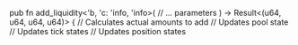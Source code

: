 pub fn add_liquidity<'b, 'c: 'info, 'info>(
    // ... parameters
) -> Result<(u64, u64, u64, u64)> {
    // Calculates actual amounts to add
    // Updates pool state
    // Updates tick states
    // Updates position states